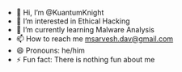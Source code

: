 - 👋 Hi, I’m @KuantumKnight
- 👀 I’m interested in Ethical Hacking
- 🌱 I’m currently learning Malware Analysis
- 📫 How to reach me msarvesh.dav@gmail.com
- 😄 Pronouns: he/him
- ⚡ Fun fact: There is nothing fun about me

<!---
KuantumKnight/KuantumKnight is a ✨ special ✨ repository because its `README.md` (this file) appears on your GitHub profile.
You can click the Preview link to take a look at your changes.
--->
